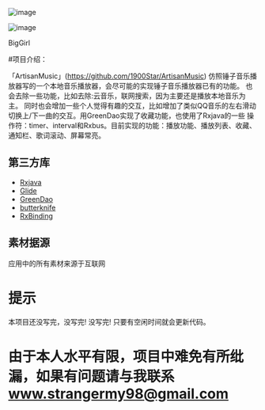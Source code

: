 ﻿
![image](https://github.com/1900Star/OkStar/blob/master/Screenshot/main.jpg)


![image]()




BigGirl

#项目介绍：

「ArtisanMusic」(https://github.com/1900Star/ArtisanMusic) 仿照锤子音乐播放器写的一个本地音乐播放器，会尽可能的实现锤子音乐播放器已有的功能。
                也会去除一些功能，比如去除:云音乐，联网搜索，因为主要还是播放本地音乐为主。
                同时也会增加一些个人觉得有趣的交互，比如增加了类似QQ音乐的左右滑动切换上/下一曲的交互。用GreenDao实现了收藏功能，也使用了Rxjava的一些
                操作符：timer、interval和Rxbus。目前实现的功能：播放功能、播放列表、收藏、通知栏、歌词滚动、屏幕常亮。



## 第三方库
  * [Rxjava](https://github.com/ReactiveX/RxJava)
  * [Glide](https://github.com/bumptech/glide)
  * [GreenDao](https://github.com/greenrobot/greenDAO)
  * [butterknife](https://github.com/JakeWharton/butterknife)
  * [RxBinding](https://github.com/JakeWharton/RxBinding)


## 素材据源
应用中的所有素材来源于互联网

# 提示
本项目还没写完，没写完! 没写完! 只要有空闲时间就会更新代码。

# 由于本人水平有限，项目中难免有所纰漏，如果有问题请与我联系 www.strangermy98@gmail.com


